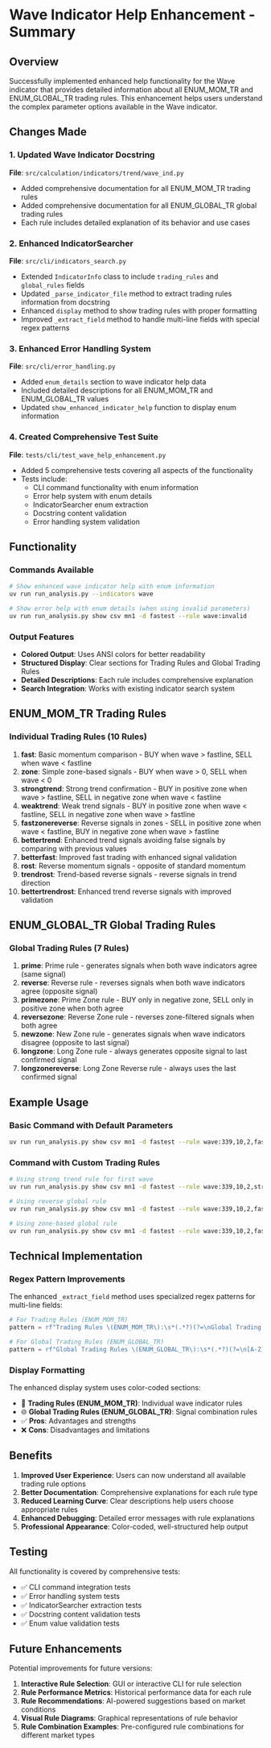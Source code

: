 # Wave Indicator Help Enhancement - Summary

## Overview

Successfully implemented enhanced help functionality for the Wave indicator that provides detailed information about all ENUM_MOM_TR and ENUM_GLOBAL_TR trading rules. This enhancement helps users understand the complex parameter options available in the Wave indicator.

## Changes Made

### 1. Updated Wave Indicator Docstring

**File**: `src/calculation/indicators/trend/wave_ind.py`

- Added comprehensive documentation for all ENUM_MOM_TR trading rules
- Added comprehensive documentation for all ENUM_GLOBAL_TR global trading rules
- Each rule includes detailed explanation of its behavior and use cases

### 2. Enhanced IndicatorSearcher

**File**: `src/cli/indicators_search.py`

- Extended `IndicatorInfo` class to include `trading_rules` and `global_rules` fields
- Updated `_parse_indicator_file` method to extract trading rules information from docstring
- Enhanced `display` method to show trading rules with proper formatting
- Improved `_extract_field` method to handle multi-line fields with special regex patterns

### 3. Enhanced Error Handling System

**File**: `src/cli/error_handling.py`

- Added `enum_details` section to wave indicator help data
- Included detailed descriptions for all ENUM_MOM_TR and ENUM_GLOBAL_TR values
- Updated `show_enhanced_indicator_help` function to display enum information

### 4. Created Comprehensive Test Suite

**File**: `tests/cli/test_wave_help_enhancement.py`

- Added 5 comprehensive tests covering all aspects of the functionality
- Tests include:
  - CLI command functionality with enum information
  - Error help system with enum details
  - IndicatorSearcher enum extraction
  - Docstring content validation
  - Error handling system validation

## Functionality

### Commands Available

```bash
# Show enhanced wave indicator help with enum information
uv run run_analysis.py --indicators wave

# Show error help with enum details (when using invalid parameters)
uv run run_analysis.py show csv mn1 -d fastest --rule wave:invalid
```

### Output Features

- **Colored Output**: Uses ANSI colors for better readability
- **Structured Display**: Clear sections for Trading Rules and Global Trading Rules
- **Detailed Descriptions**: Each rule includes comprehensive explanation
- **Search Integration**: Works with existing indicator search system

## ENUM_MOM_TR Trading Rules

### Individual Trading Rules (10 Rules)

1. **fast**: Basic momentum comparison - BUY when wave > fastline, SELL when wave < fastline
2. **zone**: Simple zone-based signals - BUY when wave > 0, SELL when wave < 0
3. **strongtrend**: Strong trend confirmation - BUY in positive zone when wave > fastline, SELL in negative zone when wave < fastline
4. **weaktrend**: Weak trend signals - BUY in positive zone when wave < fastline, SELL in negative zone when wave > fastline
5. **fastzonereverse**: Reverse signals in zones - SELL in positive zone when wave < fastline, BUY in negative zone when wave > fastline
6. **bettertrend**: Enhanced trend signals avoiding false signals by comparing with previous values
7. **betterfast**: Improved fast trading with enhanced signal validation
8. **rost**: Reverse momentum signals - opposite of standard momentum
9. **trendrost**: Trend-based reverse signals - reverse signals in trend direction
10. **bettertrendrost**: Enhanced trend reverse signals with improved validation

## ENUM_GLOBAL_TR Global Trading Rules

### Global Trading Rules (7 Rules)

1. **prime**: Prime rule - generates signals when both wave indicators agree (same signal)
2. **reverse**: Reverse rule - reverses signals when both wave indicators agree (opposite signal)
3. **primezone**: Prime Zone rule - BUY only in negative zone, SELL only in positive zone when both agree
4. **reversezone**: Reverse Zone rule - reverses zone-filtered signals when both agree
5. **newzone**: New Zone rule - generates signals when wave indicators disagree (opposite to last signal)
6. **longzone**: Long Zone rule - always generates opposite signal to last confirmed signal
7. **longzonereverse**: Long Zone Reverse rule - always uses the last confirmed signal

## Example Usage

### Basic Command with Default Parameters

```bash
uv run run_analysis.py show csv mn1 -d fastest --rule wave:339,10,2,fast,22,11,4,fast,prime,22,open
```

### Command with Custom Trading Rules

```bash
# Using strong trend rule for first wave
uv run run_analysis.py show csv mn1 -d fastest --rule wave:339,10,2,strongtrend,22,11,4,fast,prime,22,open

# Using reverse global rule
uv run run_analysis.py show csv mn1 -d fastest --rule wave:339,10,2,fast,22,11,4,fast,reverse,22,open

# Using zone-based global rule
uv run run_analysis.py show csv mn1 -d fastest --rule wave:339,10,2,fast,22,11,4,fast,primezone,22,open
```

## Technical Implementation

### Regex Pattern Improvements

The enhanced `_extract_field` method uses specialized regex patterns for multi-line fields:

```python
# For Trading Rules (ENUM_MOM_TR)
pattern = rf"Trading Rules \(ENUM_MOM_TR\):\s*(.*?)(?=\nGlobal Trading Rules|$)"

# For Global Trading Rules (ENUM_GLOBAL_TR)
pattern = rf"Global Trading Rules \(ENUM_GLOBAL_TR\):\s*(.*?)(?=\n[A-Z][a-zA-Z\s]+:|$)"
```

### Display Formatting

The enhanced display system uses color-coded sections:

- 🎯 **Trading Rules (ENUM_MOM_TR)**: Individual wave indicator rules
- 🌐 **Global Trading Rules (ENUM_GLOBAL_TR)**: Signal combination rules
- ✅ **Pros**: Advantages and strengths
- ❌ **Cons**: Disadvantages and limitations

## Benefits

1. **Improved User Experience**: Users can now understand all available trading rule options
2. **Better Documentation**: Comprehensive explanations for each rule type
3. **Reduced Learning Curve**: Clear descriptions help users choose appropriate rules
4. **Enhanced Debugging**: Detailed error messages with rule explanations
5. **Professional Appearance**: Color-coded, well-structured help output

## Testing

All functionality is covered by comprehensive tests:

- ✅ CLI command integration tests
- ✅ Error handling system tests
- ✅ IndicatorSearcher extraction tests
- ✅ Docstring content validation tests
- ✅ Enum value validation tests

## Future Enhancements

Potential improvements for future versions:

1. **Interactive Rule Selection**: GUI or interactive CLI for rule selection
2. **Rule Performance Metrics**: Historical performance data for each rule
3. **Rule Recommendations**: AI-powered suggestions based on market conditions
4. **Visual Rule Diagrams**: Graphical representations of rule behavior
5. **Rule Combination Examples**: Pre-configured rule combinations for different market types
